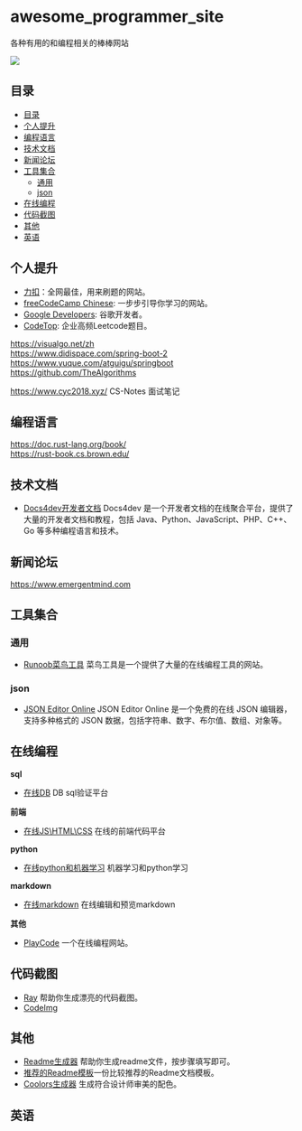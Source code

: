 # awesome_programmer_site
各种有用的和编程相关的棒棒网站


[![](https://img.shields.io/badge/zhihu-@yolen-blue.svg?style=flat)](https://www.zhihu.com/people/ba-mo-jue)

## 目录

- [目录](#目录)
- [个人提升](#个人提升)
- [编程语言](#编程语言)
- [技术文档](#技术文档)
- [新闻论坛](#新闻论坛)
- [工具集合](#工具集合)
	- [通用](#通用)
  - [json](#json)
- [在线编程](#在线编程)
- [代码截图](#代码截图)
- [其他](#其他)
- [英语](#英语)


## 个人提升
- [力扣](https://leetcode.cn/)：全网最佳，用来刷题的网站。
- [freeCodeCamp Chinese](https://www.freecodecamp.org/chinese/learn): 一步步引导你学习的网站。
- [Google Developers](https://developers.google.com/): 谷歌开发者。
- [CodeTop](https://codetop.cc/home): 企业高频Leetcode题目。


https://visualgo.net/zh  
https://www.didispace.com/spring-boot-2  
https://www.yuque.com/atguigu/springboot  
https://github.com/TheAlgorithms  

https://www.cyc2018.xyz/ CS-Notes 面试笔记

## 编程语言

https://doc.rust-lang.org/book/  
https://rust-book.cs.brown.edu/

## 技术文档

- [Docs4dev开发者文档](https://www.docs4dev.com)  Docs4dev 是一个开发者文档的在线聚合平台，提供了大量的开发者文档和教程，包括 Java、Python、JavaScript、PHP、C++、Go 等多种编程语言和技术。


## 新闻论坛
https://www.emergentmind.com  





## 工具集合

### 通用
- [Runoob菜鸟工具](https://c.runoob.com)   菜鸟工具是一个提供了大量的在线编程工具的网站。

### json
- [JSON Editor Online](https://jsoneditoronline.org) JSON Editor Online 是一个免费的在线 JSON 编辑器，支持多种格式的 JSON 数据，包括字符串、数字、布尔值、数组、对象等。   

## 在线编程
**sql**  
- [在线DB](https://www.db-fiddle.com/) DB sql验证平台  

**前端**  
- [在线JS\HTML\CSS](https://jsrun.net) 在线的前端代码平台  

**python**  
- [在线python和机器学习](https://colab.research.google.com) 机器学习和python学习  


**markdown**  
- [在线markdown](https://stackedit.io/app#)  在线编辑和预览markdown

**其他**  
- [PlayCode](https://playcode.io/) 一个在线编程网站。  




## 代码截图
- [Ray](https://ray.so) 帮助你生成漂亮的代码截图。
- [CodeImg](https://codeimg.io)


## 其他
- [Readme生成器](https://readme.so) 帮助你生成readme文件，按步骤填写即可。 
- [推荐的Readme模板](https://gist.github.com/PurpleBooth/109311bb0361f32d87a2#project-title)一份比较推荐的Readme文档模板。  
- [Coolors生成器](https://coolors.co) 生成符合设计师审美的配色。



## 英语




